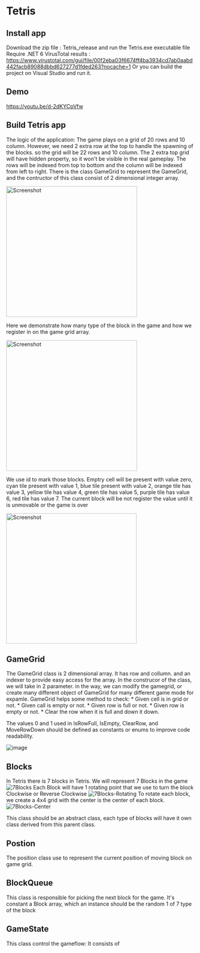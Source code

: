 # Tetris

## Install app
Download the zip file : Tetris_release and run the Tetris.exe executable file
Require .NET 6
VirusTotal results : https://www.virustotal.com/gui/file/00f2eba03f6674ff4ba3934cd7ab0aabd442facb89088dbbd627277d1fded263?nocache=1
Or you can build the project on Visual Studio and run it.

## Demo

https://youtu.be/d-2dKYCpVfw



## Build Tetris app


The logic of the application:
The game plays on a grid of 20 rows and 10 column. However, we need 2 extra row at the top to handle the spawning of the blocks. so the grid will be 22 rows and 10 column. 
The 2 extra top grid will have hidden property, so it won't be visible in the real gameplay.
The rows will be indexed from top to bottom and the column will be indexed from left to right. 
There is the class GameGrid to represent the GameGrid, and the contructor of this class consist of 2 dimensional integer array.

<img width="349" alt="Screenshot" src="https://github.com/cozyGarage/Tetris/assets/9263674/5ec95127-18cc-4e9f-85d5-d0e498f82949">

Here we demonstrate how many type of the block in the game and how we register in on the game grid array.

<img width="349" alt="Screenshot" src="https://github.com/cozyGarage/Tetris/assets/9263674/e0d659ab-103e-4706-9a8b-c6a2a7dffac6">

We use id to mark those blocks. Emptry cell will be present with value zero, cyan tile present with value 1, blue tile present with value 2, orange tile has value 3,
yellow tile has value 4, green tile has value 5, purple tile has value 6, red tile has value 7. The current block will be not register the value until it is unmovable or the game is over

<img width="348" alt="Screenshot" src="https://github.com/cozyGarage/Tetris/assets/9263674/94ab7645-f44f-407a-8fea-7c26a29afd7a">

## GameGrid
The GameGrid class is 2 dimensional array. It has row and collumn. and an indexer to provide easy access for the array.
In the construcor of the class, we will take in 2 parameter. in the way, we can modify the gamegrid, or create many different object of GameGrid for many different game mode for expamle.
GameGrid helps some method to check:
        * Given cell is in grid or not.
        * Given call is empty or not.
        * Given row is full or not.
        * Given row is empty or not.
        * Clear the row when it is full and down it down.
        
    



 The values 0 and 1 used in IsRowFull, IsEmpty, ClearRow, and MoveRowDown should be defined as constants or enums to improve code readability.

![image](https://user-images.githubusercontent.com/9263674/235161818-96b7e451-455f-4b13-bf31-16c4ce698026.png)


## Blocks
In Tetris there is 7 blocks in Tetris. We will represent 7 Blocks in the game
![7Blocks](https://github.com/cozyGarage/Tetris/assets/9263674/34bbc698-e9a2-4ed4-8ecd-cba3797ac21e)
Each Block will have 1 rotating point that we use to turn the block Clockwise or Reverse Clockwise
![7Blocks-Rotating](https://github.com/cozyGarage/Tetris/assets/9263674/eae6288d-b642-4770-a754-dee1893b006e)
To rotate each block, we create a 4x4 grid with the center is the center of each block.
![7Blocks-Center](https://github.com/cozyGarage/Tetris/assets/9263674/e84ffc34-fbb3-40e6-93fc-ccb4ae962260)

This class should be an abstract class, each type of blocks will have it own class derived from this parent class.

## Postion
The position class use to represent the current position of moving block on game grid.

## BlockQueue

This class is responsible for picking the next block for the game.
 It's constant a Block array, which an instance should be the random 1 of 7 type of the block
 
## GameState
This class control the gameflow:
It consists of





